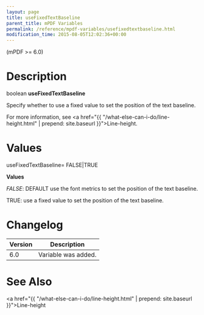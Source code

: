 ```yaml
---
layout: page
title: useFixedTextBaseline
parent_title: mPDF Variables
permalink: /reference/mpdf-variables/usefixedtextbaseline.html
modification_time: 2015-08-05T12:02:36+00:00
---
```


(mPDF &gt;= 6.0)

# Description

boolean **useFixedTextBaseline**

Specify whether to use a fixed value to set the position of the text baseline.

For more information, see <a href="{{ "/what-else-can-i-do/line-height.html" | prepend: site.baseurl }}">Line-height</a>.

# Values

<span class="parameter">useFixedTextBaseline= <span class="smallblock">FALSE</span>|<span class="smallblock">TRUE</span></span>

**Values**

*<span class="smallblock">FALSE</span>*: <span class="smallblock">DEFAULT</span> use the font metrics to set the position of the text baseline.

<span class="smallblock">TRUE</span>: use a fixed value to set the position of the text baseline.

# Changelog

<table class="table"> <thead>
<tr> <th>Version</th><th>Description</th> </tr>
</thead> <tbody>
<tr>
<td>6.0</td>
<td>Variable was added.</td>
</tr>
</tbody> </table>

# See Also

<a href="{{ "/what-else-can-i-do/line-height.html" | prepend: site.baseurl }}">Line-height</a>

